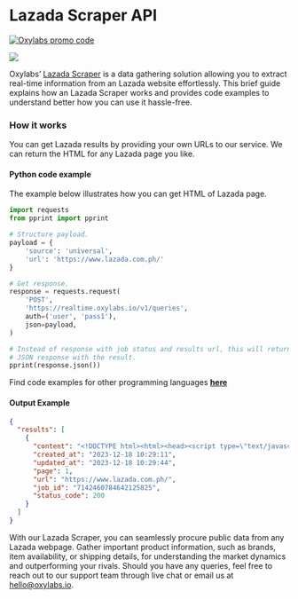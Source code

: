 # Lazada Scraper API

[![Oxylabs promo code](https://user-images.githubusercontent.com/129506779/250792357-8289e25e-9c36-4dc0-a5e2-2706db797bb5.png)](https://oxylabs.go2cloud.org/aff_c?offer_id=7&aff_id=877&url_id=112)

[![](https://dcbadge.vercel.app/api/server/eWsVUJrnG5)](https://discord.gg/GbxmdGhZjq)

Oxylabs’ [Lazada Scraper](https://oxylabs.io/products/scraper-api/ecommerce/lazada?utm_source=github&utm_medium=repositories&utm_campaign=product) is a data gathering solution allowing you to extract real-time information from an Lazada website effortlessly. This brief guide explains how an Lazada Scraper works and provides code examples to understand better how you can use it hassle-free.

### How it works

You can get Lazada results by providing your own URLs to our service. We can return the HTML for any Lazada page you like.

#### Python code example

The example below illustrates how you can get HTML of Lazada page.

```python
import requests
from pprint import pprint

# Structure payload.
payload = {
    'source': 'universal',
    'url': 'https://www.lazada.com.ph/'
}

# Get response.
response = requests.request(
    'POST',
    'https://realtime.oxylabs.io/v1/queries',
    auth=('user', 'pass1'),
    json=payload,
)

# Instead of response with job status and results url, this will return the
# JSON response with the result.
pprint(response.json())
```
Find code examples for other programming languages [**here**](https://github.com/oxylabs/lazada-scraper/tree/main/code%20examples)

#### Output Example
```json
{
  "results": [
    {
      "content": "<!DOCTYPE html><html><head><script type=\"text/javascript\" async=\"\" src=\"//g.lazcdn.com/g/lzdmod/im/5 ... </html>",
      "created_at": "2023-12-18 10:29:11",
      "updated_at": "2023-12-18 10:29:44",
      "page": 1,
      "url": "https://www.lazada.com.ph/",
      "job_id": "7142460784642125825",
      "status_code": 200
    }
  ]
}
```
With our Lazada Scraper, you can seamlessly procure public data from any Lazada webpage. Gather important product information, such as brands, item availability, or shipping details, for understanding the market dynamics and outperforming your rivals. Should you have any queries, feel free to reach out to our support team through live chat or email us at hello@oxylabs.io.

